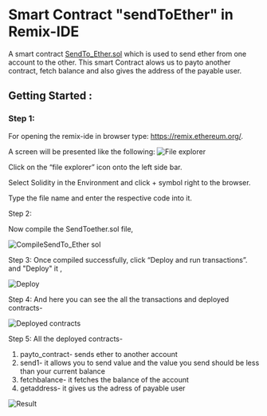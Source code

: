 # Smart Contract "sendToEther" in Remix-IDE

 A smart contract [SendTo_Ether.sol](https://github.com/Vikash-8090-Yadav/Solidity-Pathshala/blob/main/Level1/sendTo_Ether/SendTo_Ether.sol) which is used to send ether from one account to the other. This smart Contract alows us to payto another contract, fetch balance and also gives the address of the payable user.

## Getting Started :


### Step 1:

For opening the remix-ide in browser type: https://remix.ethereum.org/.

A screen will be presented like the following:
![File explorer](https://user-images.githubusercontent.com/95535448/182686591-5ae38b05-1ea2-4532-9ee1-d368a43de36b.png)

Click on the “file explorer” icon onto the left side bar.

Select Solidity in the Environment and click + symbol right to the browser.

Type the file name and enter the respective code into it.

Step 2:

Now compile the SendToether.sol file,

![CompileSendTo_Ether sol](https://user-images.githubusercontent.com/95535448/182689470-67811d67-52d8-45b2-95d1-125000e08b29.png)

Step 3:
Once compiled successfully, click “Deploy and run transactions”. and "Deploy" it ,

![Deploy](https://user-images.githubusercontent.com/95535448/182689529-646ab6e7-ce0c-4486-886e-413f41a96f21.png)

Step 4:
And here you can see the all the transactions and deployed contracts-

![Deployed contracts](https://user-images.githubusercontent.com/95535448/182689765-b55a8166-3804-4466-9d4d-494db6e8e605.png)

Step 5:
All the deployed contracts-
1) payto_contract- sends ether to another account
2) send1- it allows you to send value and the value you send should be less than your current balance
3) fetchbalance- it fetches the balance of the account 
4) getaddress- it gives us the adress of payable user

![Result](https://user-images.githubusercontent.com/95535448/182690233-9d849ceb-3007-4d04-8aae-8084259a5ab0.png)






